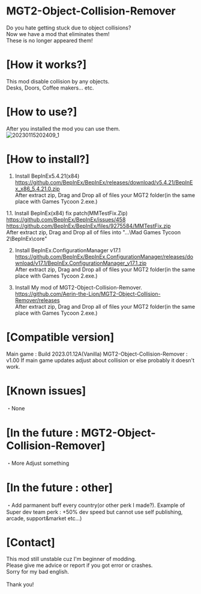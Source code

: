 # MGT2-Object-Collision-Remover
Do you hate getting stuck due to object collisions? <br>Now we have a mod that eliminates them! <br>These is no longer appeared them!


# [How it works?]
This mod disable collision by any objects.<br>
Desks, Doors, Coffee makers... etc.
<br>


# [How to use?]
After you installed the mod you can use them.<br>
![20230115202409_1](https://user-images.githubusercontent.com/96946287/212538655-5a2ca326-4384-48a7-ba39-91086f3e417f.jpg)



# [How to install?]
1. Install BepInEx5.4.21(x84)
<br>https://github.com/BepInEx/BepInEx/releases/download/v5.4.21/BepInEx_x86_5.4.21.0.zip
<br>After extract zip, Drag and Drop all of files your MGT2 folder(in the same place with Games Tycoon 2.exe.)

1.1. Install BepInEx(x84) fix patch(MMTestFix.Zip)
<br>https://github.com/BepInEx/BepInEx/issues/458
<br>https://github.com/BepInEx/BepInEx/files/9275584/MMTestFix.zip
<br>After extract zip, Drag and Drop all of files into "...\Mad Games Tycoon 2\BepInEx\core"

2. Install BepInEx.ConfigurationManager v17.1
<br>https://github.com/BepInEx/BepInEx.ConfigurationManager/releases/download/v17.1/BepInEx.ConfigurationManager_v17.1.zip
<br>After extract zip, Drag and Drop all of files your MGT2 folder(in the same place with Games Tycoon 2.exe.)

3. Install My mod of MGT2-Object-Collision-Remover. 
<br>https://github.com/Aerin-the-Lion/MGT2-Object-Collision-Remover/releases
<br>After extract zip, Drag and Drop all of files your MGT2 folder(in the same place with Games Tycoon 2.exe.)

# [Compatible version]
Main game : Build 2023.01.12A(Vanilla)
MGT2-Object-Collision-Remover : v1.00
If main game updates adjust about collision or else probably it doesn't work.

# [Known issues]
・None

# [In the future  :  MGT2-Object-Collision-Remover]
・More Adjust something

# [In the future  :  other]
・Add parmanent buff every country(or other perk I made?).
Example of Super dev team perk : +50% dev speed but cannot use self publishing, arcade, support&market etc...)

# [Contact]
This mod still unstable cuz I'm beginner of modding.
<br>Please give me advice or report if you got error or crashes.
<br>Sorry for my bad english.
<br>
<br>Thank you!
